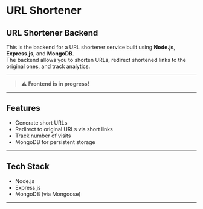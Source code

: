 # URL Shortener

## URL Shortener Backend

This is the backend for a URL shortener service built using **Node.js**, **Express.js**, and **MongoDB**.  
The backend allows you to shorten URLs, redirect shortened links to the original ones, and track analytics.

---

> ⚠️ **Frontend is in progress!** 

---

## Features

- Generate short URLs
- Redirect to original URLs via short links
- Track number of visits
- MongoDB for persistent storage

---

## Tech Stack

- Node.js
- Express.js
- MongoDB (via Mongoose)

---

